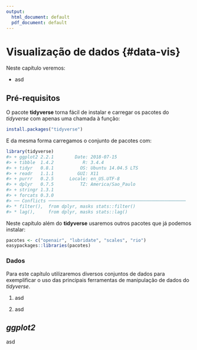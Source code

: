 ```yaml
---
output:
  html_document: default
  pdf_document: default
---
```




# Visualização de dados {#data-vis}



Neste capítulo veremos:

- asd


## Pré-requisitos

O pacote **tidyverse** torna fácil de instalar e carregar os pacotes do *tidyverse* com apenas uma chamada à função:


```r
install.packages("tidyverse")
```

E da mesma forma carregamos o conjunto de pacotes com:


```r
library(tidyverse)
#> + ggplot2 2.2.1        Date: 2018-07-15
#> + tibble  1.4.2           R: 3.4.4
#> + tidyr   0.8.1          OS: Ubuntu 14.04.5 LTS
#> + readr   1.1.1         GUI: X11
#> + purrr   0.2.5      Locale: en_US.UTF-8
#> + dplyr   0.7.5          TZ: America/Sao_Paulo
#> + stringr 1.3.1      
#> + forcats 0.3.0
#> ── Conflicts ────────────────────────────────────────────────────
#> * filter(),  from dplyr, masks stats::filter()
#> * lag(),     from dplyr, masks stats::lag()
```



Neste capítulo além do **tidyverse** usaremos outros pacotes que já podemos instalar:


```r
pacotes <- c("openair", "lubridate", "scales", "rio")
easypackages::libraries(pacotes)
```


### Dados 

Para este capítulo utilizaremos diversos conjuntos de dados para exemplificar o uso das principais ferramentas de manipulação de dados do *tidyverse*.

1. asd


2. asd


## *ggplot2*

asd

